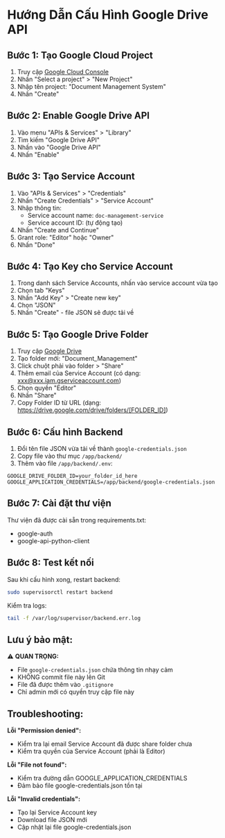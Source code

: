 # Hướng Dẫn Cấu Hình Google Drive API

## Bước 1: Tạo Google Cloud Project

1. Truy cập [Google Cloud Console](https://console.cloud.google.com/)
2. Nhấn "Select a project" > "New Project"
3. Nhập tên project: "Document Management System"
4. Nhấn "Create"

## Bước 2: Enable Google Drive API

1. Vào menu "APIs & Services" > "Library"
2. Tìm kiếm "Google Drive API"
3. Nhấn vào "Google Drive API"
4. Nhấn "Enable"

## Bước 3: Tạo Service Account

1. Vào "APIs & Services" > "Credentials"
2. Nhấn "Create Credentials" > "Service Account"
3. Nhập thông tin:
   - Service account name: `doc-management-service`
   - Service account ID: (tự động tạo)
4. Nhấn "Create and Continue"
5. Grant role: "Editor" hoặc "Owner"
6. Nhấn "Done"

## Bước 4: Tạo Key cho Service Account

1. Trong danh sách Service Accounts, nhấn vào service account vừa tạo
2. Chọn tab "Keys"
3. Nhấn "Add Key" > "Create new key"
4. Chọn "JSON"
5. Nhấn "Create" - file JSON sẽ được tải về

## Bước 5: Tạo Google Drive Folder

1. Truy cập [Google Drive](https://drive.google.com/)
2. Tạo folder mới: "Document_Management"
3. Click chuột phải vào folder > "Share"
4. Thêm email của Service Account (có dạng: xxx@xxx.iam.gserviceaccount.com)
5. Chọn quyền "Editor"
6. Nhấn "Share"
7. Copy Folder ID từ URL (dạng: https://drive.google.com/drive/folders/[FOLDER_ID])

## Bước 6: Cấu hình Backend

1. Đổi tên file JSON vừa tải về thành `google-credentials.json`
2. Copy file vào thư mục `/app/backend/`
3. Thêm vào file `/app/backend/.env`:

```env
GOOGLE_DRIVE_FOLDER_ID=your_folder_id_here
GOOGLE_APPLICATION_CREDENTIALS=/app/backend/google-credentials.json
```

## Bước 7: Cài đặt thư viện

Thư viện đã được cài sẵn trong requirements.txt:
- google-auth
- google-api-python-client

## Bước 8: Test kết nối

Sau khi cấu hình xong, restart backend:
```bash
sudo supervisorctl restart backend
```

Kiểm tra logs:
```bash
tail -f /var/log/supervisor/backend.err.log
```

## Lưu ý bảo mật:

⚠️ **QUAN TRỌNG:**
- File `google-credentials.json` chứa thông tin nhạy cảm
- KHÔNG commit file này lên Git
- File đã được thêm vào `.gitignore`
- Chỉ admin mới có quyền truy cập file này

## Troubleshooting:

**Lỗi "Permission denied":**
- Kiểm tra lại email Service Account đã được share folder chưa
- Kiểm tra quyền của Service Account (phải là Editor)

**Lỗi "File not found":**
- Kiểm tra đường dẫn GOOGLE_APPLICATION_CREDENTIALS
- Đảm bảo file google-credentials.json tồn tại

**Lỗi "Invalid credentials":**
- Tạo lại Service Account key
- Download file JSON mới
- Cập nhật lại file google-credentials.json
